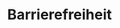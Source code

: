 ---
permalink: false
hideInSitemap: true
tags: level1
parent: de
key: accessibility_de
title: Barrierefreiheit
alternativetitle: Wir entwickeln Produkte für so viele wie möglich.
redirect: /de/accessibility/introduction/about-this-guide/
order: 3
---